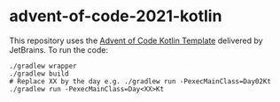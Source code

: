 # advent-of-code-2021-kotlin

This repository uses the [Advent of Code Kotlin Template][template] delivered by JetBrains.
To run the code:
```
./gradlew wrapper
./gradlew build
# Replace XX by the day e.g. ./gradlew run -PexecMainClass=Day02Kt
./gradlew run -PexecMainClass=Day<XX>Kt
```

[template]: https://github.com/kotlin-hands-on/advent-of-code-kotlin-template
